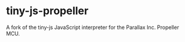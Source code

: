 tiny-js-propeller
=================

A fork of the tiny-js JavaScript interpreter for the Parallax Inc. Propeller MCU.